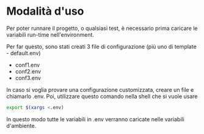 # Modalità d'uso

Per poter runnare il progetto, o qualsiasi test, è necessario prima caricare le variabili run-time nell'environment.

Per far questo, sono stati creati 3 file di configurazione (più uno di template - default.env)

- conf1.env
- conf2.env
- conf3.env

In caso si voglia provare una configurazione customizzata, creare un file e chiamarlo .env. Poi, utilizzare questo comando
nella shell che si vuole usare

```bash
export $(xargs <.env)
```

In questo modo tutte le variabili in .env verranno caricate nelle variabili d'ambiente.
